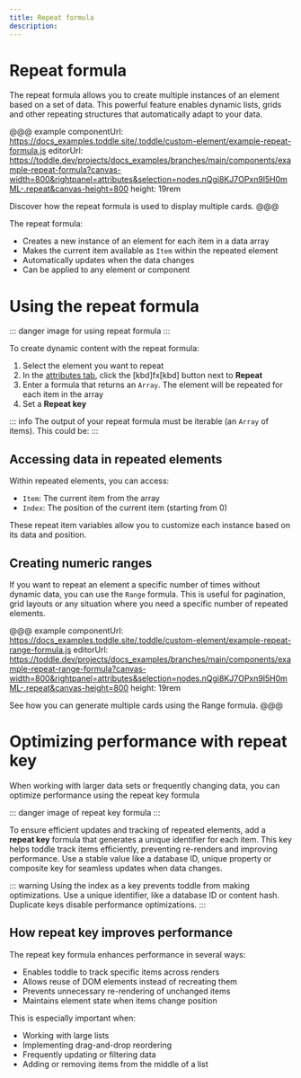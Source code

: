 ```yaml
---
title: Repeat formula
description:
---
```


# Repeat formula

The repeat formula allows you to create multiple instances of an element based on a set of data. This powerful feature enables dynamic lists, grids and other repeating structures that automatically adapt to your data.

@@@ example
componentUrl: https://docs_examples.toddle.site/.toddle/custom-element/example-repeat-formula.js
editorUrl: https://toddle.dev/projects/docs_examples/branches/main/components/example-repeat-formula?canvas-width=800&rightpanel=attributes&selection=nodes.nQgi8KJ7OPxn9l5H0mML-.repeat&canvas-height=800
height: 19rem

Discover how the repeat formula is used to display multiple cards.
@@@

The repeat formula:
- Creates a new instance of an element for each item in a data array
- Makes the current item available as `Item` within the repeated element
- Automatically updates when the data changes
- Can be applied to any element or component

# Using the repeat formula

::: danger
image for using repeat formula
:::

To create dynamic content with the repeat formula:
1. Select the element you want to repeat
2. In the [attributes tab](/the-editor/element-panel#attributes-tab), click the [kbd]fx[kbd] button next to **Repeat**
3. Enter a formula that returns an `Array`. The element will be repeated for each item in the array
4. Set a **Repeat key**

::: info
The output of your repeat formula must be iterable (an `Array` of items). This could be:
:::

## Accessing data in repeated elements
Within repeated elements, you can access:
- `Item`: The current item from the array
- `Index`: The position of the current item (starting from 0)

These repeat item variables allow you to customize each instance based on its data and position.

## Creating numeric ranges
If you want to repeat an element a specific number of times without dynamic data, you can use the `Range` formula. This is useful for pagination, grid layouts or any situation where you need a specific number of repeated elements.

@@@ example
componentUrl: https://docs_examples.toddle.site/.toddle/custom-element/example-repeat-range-formula.js
editorUrl: https://toddle.dev/projects/docs_examples/branches/main/components/example-repeat-range-formula?canvas-width=800&rightpanel=attributes&selection=nodes.nQgi8KJ7OPxn9l5H0mML-.repeat&canvas-height=800
height: 19rem

See how you can generate multiple cards using the Range formula.
@@@

# Optimizing performance with repeat key
When working with larger data sets or frequently changing data, you can optimize performance using the repeat key formula

::: danger
image of repeat key formula
:::

To ensure efficient updates and tracking of repeated elements, add a **repeat key** formula that generates a unique identifier for each item. This key helps toddle track items efficiently, preventing re-renders and improving performance. Use a stable value like a database ID, unique property or composite key for seamless updates when data changes.

::: warning
Using the index as a key prevents toddle from making optimizations. Use a unique identifier, like a database ID or content hash. Duplicate keys disable performance optimizations.
:::

## How repeat key improves performance
The repeat key formula enhances performance in several ways:
- Enables toddle to track specific items across renders
- Allows reuse of DOM elements instead of recreating them
- Prevents unnecessary re-rendering of unchanged items
- Maintains element state when items change position

This is especially important when:
- Working with large lists
- Implementing drag-and-drop reordering
- Frequently updating or filtering data
- Adding or removing items from the middle of a list